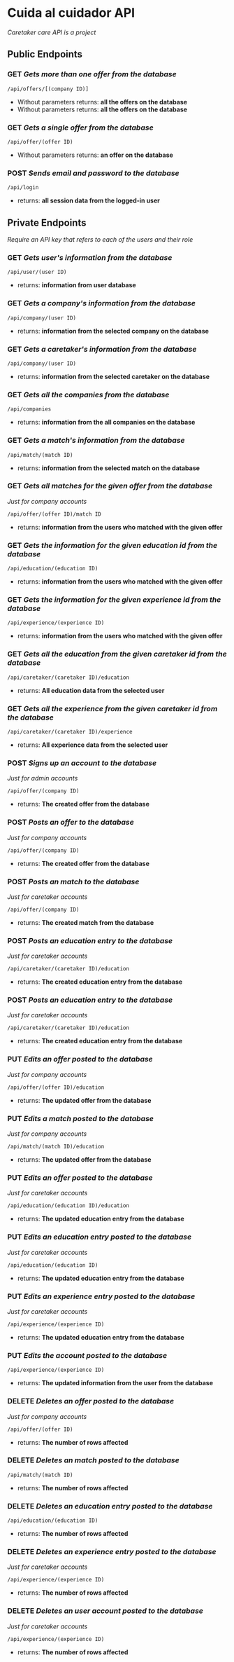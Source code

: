 # Cuida al cuidador API
*Caretaker care API is a project*

##  Public Endpoints
### **GET** *Gets more than one offer from the database*
	/api/offers/[(company ID)]
 - Without parameters returns: **all the offers on the database**
- Without parameters returns: **all the offers on the database**
### **GET** *Gets a single offer from the database*
	/api/offer/(offer ID)
 - Without parameters returns: **an offer on the database**
### **POST** *Sends email and password to the database*
	/api/login
 - returns: **all session data from the logged-in user**

##  Private Endpoints
*Require an API key that refers to each of the users and their role*
### **GET** *Gets user's information from the database*
	/api/user/(user ID)
 - returns: **information from user database** 
### **GET** *Gets a company's information from the database*
	/api/company/(user ID)
 - returns: **information from the selected company  on the database**
### **GET** *Gets a caretaker's information from the database*
	/api/company/(user ID)
 - returns: **information from the selected caretaker on the database**
### **GET** *Gets all the companies from the database*
	/api/companies
 - returns: **information from the all companies on the database**
### **GET** *Gets a match's information from the database*
	/api/match/(match ID)
 - returns: **information from the selected match on the database**
### **GET** *Gets all matches for the given offer from the database*
*Just for company accounts*

	/api/offer/(offer ID)/match ID
 - returns: **information from the users who matched with the given offer**
### **GET** *Gets the information for the given education id from the database*
	/api/education/(education ID)
 - returns: **information from the users who matched with the given offer**
### **GET** *Gets the information for the given experience id from the database*
	/api/experience/(experience ID)
 - returns: **information from the users who matched with the given offer**
### **GET** *Gets all the education from the given caretaker id from the database*
	/api/caretaker/(caretaker ID)/education
 - returns: **All education data from the selected user**
### **GET** *Gets all the experience from the given caretaker id from the database*
	/api/caretaker/(caretaker ID)/experience
 - returns: **All experience data from the selected user**
 ### **POST** *Signs up an account to the database*
 *Just for admin accounts*
 
	/api/offer/(company ID)
 - returns: **The created offer from the database**
### **POST** *Posts an offer to the database*
 *Just for company accounts*
 
	/api/offer/(company ID)
 - returns: **The created offer from the database**
### **POST** *Posts an match to the database*
 *Just for caretaker accounts*
 
	/api/offer/(company ID)
 - returns: **The created match from the database**

### **POST** *Posts an education entry to the database*
 *Just for caretaker accounts*
 
	/api/caretaker/(caretaker ID)/education
 - returns: **The created education entry from the database**
### **POST** *Posts an education entry to the database*
 *Just for caretaker accounts*
 
	/api/caretaker/(caretaker ID)/education
 - returns: **The created education entry from the database**
### **PUT** *Edits an offer posted to the database*
 *Just for company accounts*
 
	/api/offer/(offer ID)/education
 - returns: **The updated offer from the database**
### **PUT** *Edits a match posted to the database*
 *Just for company accounts*
 
	/api/match/(match ID)/education
 - returns: **The updated offer from the database**
### **PUT** *Edits an offer posted to the database*
 *Just for caretaker accounts*
 
	/api/education/(education ID)/education
 - returns: **The updated education entry from the database**
### **PUT** *Edits an education entry posted to the database*
 *Just for caretaker accounts*
 
	/api/education/(education ID)
 - returns: **The updated education entry from the database**

### **PUT** *Edits an experience entry posted to the database*
 *Just for caretaker accounts*
 
	/api/experience/(experience ID)
 - returns: **The updated education entry from the database**
### **PUT** *Edits the account posted to the database*
 
	/api/experience/(experience ID)
 - returns: **The updated information from the user from the database**
### **DELETE** *Deletes an offer posted to the database*
 *Just for company accounts*
 
	/api/offer/(offer ID)
 - returns: **The number of rows affected**
### **DELETE** *Deletes an match posted to the database*
 
	/api/match/(match ID)
 - returns: **The number of rows affected**
### **DELETE** *Deletes an education entry posted to the database*
 
	/api/education/(education ID)
 - returns: **The number of rows affected**
### **DELETE** *Deletes an experience entry posted to the database*
*Just for caretaker accounts*
 
	/api/experience/(experience ID)
 - returns: **The number of rows affected**
### **DELETE** *Deletes an user account posted to the database*
*Just for caretaker accounts*
 
	/api/experience/(experience ID)
 - returns: **The number of rows affected**